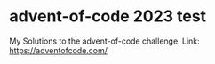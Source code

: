# advent-of-code 2023 test
My Solutions to the advent-of-code challenge. 
Link: https://adventofcode.com/
